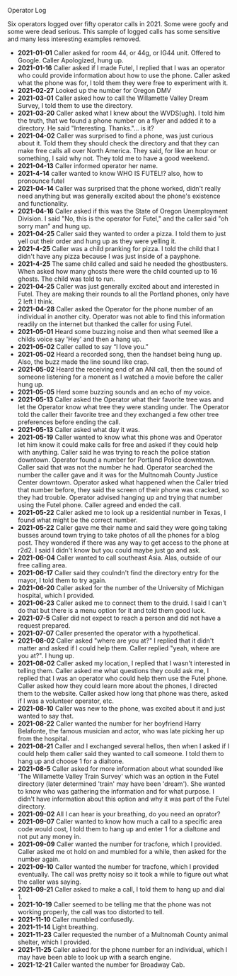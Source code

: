Operator Log

Six operators logged over fifty operator calls in 2021. Some were goofy and some were dead serious. This sample of logged calls has some sensitive and many less interesting examples removed.

- **2021-01-01** Caller asked for room 44, or 44g, or IG44 unit. Offered to Google. Caller Apologized, hung up. 
- **2021-01-16** Caller asked if I made Futel, I replied that I was an operator who could provide information about how to use the phone. Caller asked what the phone was for, I told them they were free to experiment with it.
- **2021-02-27** Looked up the number for Oregon DMV
- **2021-03-01** Caller asked how to call the Willamette Valley Dream Survey, I told them to use the directory.
- **2021-03-20** Caller asked what I knew about the WVDS(ugh). I told him the truth, that we found a phone number on a flyer and added it to a directory. He said "Interesting. Thanks."... is it?
- **2021-04-02** Caller was surprised to find a phone, was just curious about it. Told them they should check the directory and that they can make free calls all over North America. They said, for like an hour or something, I said why not. They told me to have a good weekend.
- **2021-04-13** Caller informed operator her name.
- **2021-4-14** caller wanted to know WHO IS FUTEL!? also, how to pronounce futel
- **2021-04-14** Caller was surprised that the phone worked, didn't really need anything but was generally excited about the phone's existence and functionality. 
- **2021-04-16** Caller asked if this was the State of Oregon Unemployment Division. I said "No, this is the operator for Futel," and the caller said "oh sorry man" and hung up.
- **2021-04-25** Caller said they wanted to order a pizza. I told them to just yell out their order and hung up as they were yelling it.
- **2021-4-25** Caller was a child pranking for pizza. I told the child that I didn't have any pizza because I was just inside of a payphone.
- **2021-4-25** The same child called and said he needed the ghostbusters. When asked how many ghosts there were the child counted up to 16 ghosts. The child was told to run.
- **2021-04-25** Caller was just generally excited about and interested in Futel. They are making their rounds to all the Portland phones, only have 2 left I think.
- **2021-04-28** Caller asked the Operator for the phone number of an individual in another city.  Operator was not able to find this information readily on the internet but thanked the caller for using Futel.
- **2021-05-01** Heard some buzzing noise and then what seemed like a childs voice say 'Hey' and then a hang up.
- **2021-05-02** Caller called to say “I love you.”
- **2021-05-02** Heard a recorded song, then the handset being hung up. Also, the buzz made the line sound like crap.
- **2021-05-02** Heard the receiving end of an ANI call, then the sound of someone listening for a monent as I watched a movie before the caller hung up.
- **2021-05-05** Herd some buzzing sounds and an echo of my voice.
- **2021-05-13** Caller asked the Operator what their favorite tree was and let the Operator know what tree they were standing under.  The Operator told the caller their favorite tree and they exchanged a few other tree preferences before ending the call.
- **2021-05-13** Caller asked what day it was.
- **2021-05-19** Caller wanted to know what this phone was and Operator let him know it could make calls for free and asked if they could help with anything.  Caller said he was trying to reach the police station downtown.  Operator found a number for Portland Police downtown.  Caller said that was not the number he had.  Operator searched the number the caller gave and it was for the Multnomah County Justice Center downtown. Operator asked what happened when the Caller tried that number before, they said the screen of their phone was cracked, so they had trouble.  Operator advised hanging up and trying that number using the Futel phone.  Caller agreed and ended the call.
- **2021-05-22** Caller asked me to look up a residential number in Texas, I found what might be the correct number.
- **2021-05-22** Caller gave me their name and said they were going taking busses around town trying to take photos of all the phones for a blog post. They wondered if there was any way to get access to the phone at r2d2. I said I didn't know but you could maybe just go and ask.
- **2021-06-04** Caller wanted to call southeast Asia. Alas, outside of our free calling area. 
- **2021-06-17** Caller said they coulndn't find the directory entry for the mayor, I told them to try again.
- **2021-06-20** Caller asked for the number of the University of Michigan hospital, which I provided.
- **2021-06-23** Caller asked me to connect them to the druid. I said I can't do that but there is a menu option for it and told them good luck.
- **2021-07-5** Caller did not expect to reach a person and did not have a request prepared.
- **2021-07-07** Caller presented the operator with a hypothetical.
- **2021-08-02** Caller asked "where are you at?" I replied that it didn't matter and asked if I could help them. Caller replied "yeah, where are you at?". I hung up.
- **2021-08-02** Caller asked my location, I replied that I wasn't interested in telling them. Caller asked me what questions they could ask me, I replied that I was an operator who could help them use the Futel phone. Caller asked how they could learn more about the phones, I directed them to the website. Caller asked how long that phone was there, asked if I was a volunteer operator, etc.
- **2021-08-10** Caller was new to the phone, was excited about it and just wanted to say that.
- **2021-08-22** Caller wanted the number for her boyfriend Harry Belafonte, the famous musician and actor, who was late picking her up from the hospital.
- **2021-08-21** Caller and I exchanged several hellos, then when I asked if I could help them caller said they wanted to call someone. I told them to hang up and choose 1 for a dialtone.
- **2021-08-5** Caller asked for more information about what sounded like 'The Willamette Valley Train Survey' which was an option in the Futel directory (later determined 'train' may have been 'dream').  She wanted to know who was gathering the information and for what purpose.  I didn't have information about this option and why it was part of the Futel directory.
- **2021-09-02** All I can hear is your breathing, do you need an oprator?
- **2021-09-07** Caller wanted to know how much a call to a specific area code would cost, I told them to hang up and enter 1 for a dialtone and not put any money in.
- **2021-09-09** Caller wanted the number for tracfone, which I provided. Caller asked me ot hold on and mumbled for a while, then asked for the number again.
- **2021-09-10** Caller wanted the number for tracfone, which I provided eventually. The call was pretty noisy so it took a while to figure out what the caller was saying.
- **2021-09-21** Caller asked to make a call, I told them to hang up and dial 1.
- **2021-10-19** Caller seemed to be telling me that the phone was not working properly, the call was too distorted to tell.
- **2021-11-10** Caller mumbled confusedly.
- **2021-11-14** Light breathing.
- **2021-11-23** Caller requested the number of a Multnomah County animal shelter, which I provided.
- **2021-11-25** Caller asked for the phone number for an individual, which I may have been able to look up with a search engine.
- **2021-12-21** Caller wanted the number for Broadway Cab.
